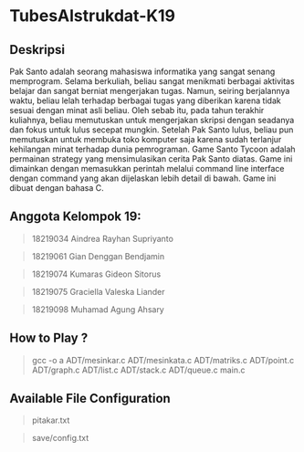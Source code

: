 # TubesAlstrukdat-K19

## Deskripsi
Pak Santo adalah seorang mahasiswa informatika yang sangat senang memprogram. Selama
berkuliah, beliau sangat menikmati berbagai aktivitas belajar dan sangat berniat mengerjakan
tugas. Namun, seiring berjalannya waktu, beliau lelah terhadap berbagai tugas yang diberikan
karena tidak sesuai dengan minat asli beliau. Oleh sebab itu, pada tahun terakhir kuliahnya, beliau
memutuskan untuk mengerjakan skripsi dengan seadanya dan fokus untuk lulus secepat mungkin.
Setelah Pak Santo lulus, beliau pun memutuskan untuk membuka toko komputer saja karena
sudah terlanjur kehilangan minat terhadap dunia pemrograman.
Game Santo Tycoon adalah permainan strategy yang mensimulasikan cerita Pak Santo diatas.
Game ini dimainkan dengan memasukkan perintah melalui command line interface dengan
command yang akan dijelaskan lebih detail di bawah. Game ini dibuat dengan bahasa C.

## Anggota Kelompok 19:

> 18219034 Aindrea Rayhan Supriyanto

> 18219061 Gian Denggan Bendjamin

> 18219074 Kumaras Gideon Sitorus

> 18219075	Graciella Valeska Liander

> 18219098	Muhamad Agung Ahsary

## How to Play ?
> gcc -o a ADT/mesinkar.c ADT/mesinkata.c ADT/matriks.c ADT/point.c ADT/graph.c ADT/list.c ADT/stack.c ADT/queue.c main.c

## Available File Configuration
> pitakar.txt

> save/config.txt
